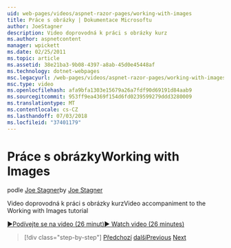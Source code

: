 ```yaml
---
uid: web-pages/videos/aspnet-razor-pages/working-with-images
title: Práce s obrázky | Dokumentace Microsoftu
author: JoeStagner
description: Video doprovodná k práci s obrázky kurz
ms.author: aspnetcontent
manager: wpickett
ms.date: 02/25/2011
ms.topic: article
ms.assetid: 38e21ba3-9b08-4397-a8ab-45d0e45448af
ms.technology: dotnet-webpages
msc.legacyurl: /web-pages/videos/aspnet-razor-pages/working-with-images
msc.type: video
ms.openlocfilehash: afa9bfa1303e15679a26a7fdf90d69191d84aab9
ms.sourcegitcommit: 953ff9ea4369f154d6fd0239599279ddd3280009
ms.translationtype: MT
ms.contentlocale: cs-CZ
ms.lasthandoff: 07/03/2018
ms.locfileid: "37401179"
---
```

<a name="working-with-images"></a><span data-ttu-id="e5033-103">Práce s obrázky</span><span class="sxs-lookup"><span data-stu-id="e5033-103">Working with Images</span></span>
====================
<span data-ttu-id="e5033-104">podle [Joe Stagner](https://github.com/JoeStagner)</span><span class="sxs-lookup"><span data-stu-id="e5033-104">by [Joe Stagner](https://github.com/JoeStagner)</span></span>

<span data-ttu-id="e5033-105">Video doprovodná k práci s obrázky kurz</span><span class="sxs-lookup"><span data-stu-id="e5033-105">Video accompaniment to the Working with Images tutorial</span></span>

[<span data-ttu-id="e5033-106">&#9654;Podívejte se na video (26 minut)</span><span class="sxs-lookup"><span data-stu-id="e5033-106">&#9654; Watch video (26 minutes)</span></span>](https://channel9.msdn.com/Blogs/ASP-NET-Site-Videos/working-with-images)

> [!div class="step-by-step"]
> <span data-ttu-id="e5033-107">[Předchozí](working-with-files.md)
> [další](working-with-video.md)</span><span class="sxs-lookup"><span data-stu-id="e5033-107">[Previous](working-with-files.md)
[Next](working-with-video.md)</span></span>
